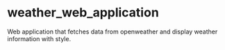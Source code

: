 # weather_web_application
Web application that fetches data from openweather and display weather information with style.
